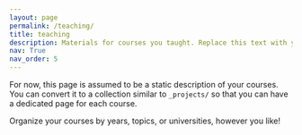 ```yaml
---
layout: page
permalink: /teaching/
title: teaching
description: Materials for courses you taught. Replace this text with your description.
nav: True
nav_order: 5
---
```


For now, this page is assumed to be a static description of your courses. You can convert it to a collection similar to `_projects/` so that you can have a dedicated page for each course.

Organize your courses by years, topics, or universities, however you like!
